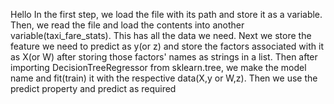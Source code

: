 Hello
In the first step, we load the file with its path and store it as a variable. Then, we read the file and load the contents into another variable(taxi_fare_stats).
This has all the data we need. Next we store the feature we need to predict as y(or z) and store the factors associated with it as X(or W) after storing those factors' names as strings in a list.
Then after importing DecisionTreeRegressor from sklearn.tree, we make the model name and fit(train) it with the respective data(X,y or W,z).
Then we use the predict property and predict as required
